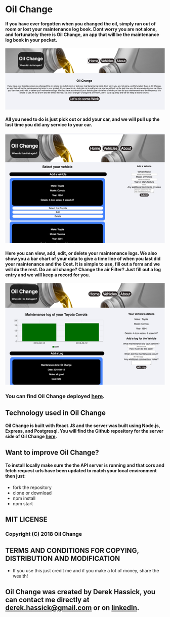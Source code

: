 # Oil Change
#### If you have ever forgotten when you changed the oil, simply ran out of room or lost your maintenance log book. Dont worry you are not alone, and fortunately there is Oil Change, an app that will be the maintenance log book in your pocket. 

![picture](readMeImages/landingScreen.png)
#### All you need to do is just pick out or add your car, and we will pull up the last time you did any service to your car. 
![picture](readMeImages/vehicleScreen.png)
#### Here you can view, add, edit, or delete your maintenance logs. We also show you a bar chart of your data to give a time line of when you last did your maintenance and the Cost. It is simple to use, fill out a form and we will do the rest. Do an oil change? Change the air Filter? Just fill out a log entry and we will keep a record for you.
![picture](readMeImages/logScreen.png)

### You can find Oil Change deployed [here](https://oilchange.herokuapp.com).   

## Technology used in Oil Change
#### Oil Change is built with React.JS and the server was built using Node.js, Express, and Postgresql. You will find the Github repository for the server side of Oil Change [here](https://github.com/dhausk/backendOilChange).

## Want to improve Oil Change?

#### To install locally make sure the the API server is running and that cors and fetch request urls have been updated to match your local environment then just:

* fork the repository
* clone or download
* npm install  
* npm start

## MIT LICENSE 
### Copyright (C) 2018 Oil Change

## TERMS AND CONDITIONS FOR COPYING, DISTRIBUTION AND MODIFICATION

* If you use this just credit me and if you make a lot of money, share the wealth!

## Oil Change was created by Derek Hassick, you can contact me directly at derek.hassick@gmail.com or on [linkedIn](www.linkedin.com/in/derek-hassick).

